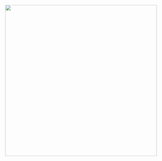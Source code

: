<div id="header" align="center">
  <img src="https://media.tenor.com/3_mXIoBPNhoAAAAi/party-parrot.gif"  autoplay width="500"/>
</div>
